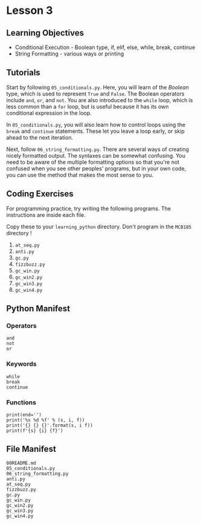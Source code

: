 Lesson 3
========

## Learning Objectives ##

* Conditional Execution - Boolean type, if, elif, else, while, break, continue
* String Formatting - various ways or printing

## Tutorials ##

Start by following `05_conditionals.py`. Here, you will learn of the
*Boolean* type, which is used to represent `True` and `False`. The
Boolean operators include `and`, `or`, and `not`. You are also
introduced to the `while` loop, which is less common than a `for` loop,
but is useful because it has its own conditional expression in the loop.

In `05_conditionals.py`, you will also learn how to control loops using
the `break` and `continue` statements. These let you leave a loop early,
or skip ahead to the next iteration.

Next, follow `06_string_formatting.py`. There are several ways of
creating nicely formatted output. The syntaxes can be somewhat
confusing. You need to be aware of the multiple formatting options so
that you're not confused when you see other peoples' programs, but in
your own code, you can use the method that makes the most sense to you.

## Coding Exercises ##

For programming practice, try writing the following programs. The
instructions are inside each file.

Copy these to your `learning_python` directory.
Don't program in the `MCB185` directory !

1. `at_seq.py`
2. `anti.py`
3. `gc.py`
4. `fizzbuzz.py`
5. `gc_win.py`
6. `gc_win2.py`
7. `gc_win3.py`
8. `gc_win4.py`

## Python Manifest ##

### Operators

	and
	not
	or

### Keywords

	while
	break
	continue

### Functions

	print(end='')
	print('%s %d %f' % (s, i, f))
	print('{} {} {}'.format(s, i f))
	print(f'{s} {i} {f}')
	

## File Manifest ##

	00README.md
	05_conditionals.py
	06_string_formatting.py
	anti.py
	at_seq.py
	fizzbuzz.py
	gc.py
	gc_win.py
	gc_win2.py
	gc_win3.py
	gc_win4.py
